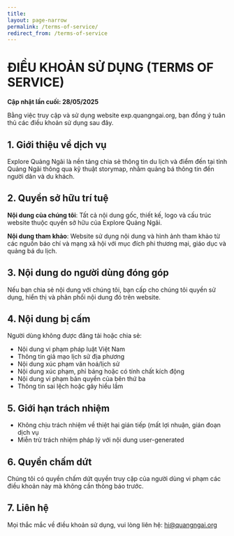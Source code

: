 ```yaml
---
title: 
layout: page-narrow
permalink: /terms-of-service/
redirect_from: /terms-of-service
---
```

# ĐIỀU KHOẢN SỬ DỤNG (TERMS OF SERVICE)

**Cập nhật lần cuối: 28/05/2025**

Bằng việc truy cập và sử dụng website exp.quangngai.org, bạn đồng ý tuân thủ các điều khoản sử dụng sau đây.

## 1. Giới thiệu về dịch vụ

Explore Quảng Ngãi là nền tảng chia sẻ thông tin du lịch và điểm đến tại tỉnh Quảng Ngãi thông qua kỹ thuật storymap, nhằm quảng bá thông tin đến người dân và du khách.

## 2. Quyền sở hữu trí tuệ

**Nội dung của chúng tôi**: Tất cả nội dung gốc, thiết kế, logo và cấu trúc website thuộc quyền sở hữu của Explore Quảng Ngãi.

**Nội dung tham khảo**: Website sử dụng nội dung và hình ảnh tham khảo từ các nguồn báo chí và mạng xã hội với mục đích phi thương mại, giáo dục và quảng bá du lịch.

## 3. Nội dung do người dùng đóng góp

Nếu bạn chia sẻ nội dung với chúng tôi, bạn cấp cho chúng tôi quyền sử dụng, hiển thị và phân phối nội dung đó trên website.

## 4. Nội dung bị cấm

Người dùng không được đăng tải hoặc chia sẻ:
- Nội dung vi phạm pháp luật Việt Nam
- Thông tin giả mạo lịch sử địa phương
- Nội dung xúc phạm văn hoá/lịch sử
- Nội dung xúc phạm, phỉ báng hoặc có tính chất kích động
- Nội dung vi phạm bản quyền của bên thứ ba
- Thông tin sai lệch hoặc gây hiểu lầm

## 5. Giới hạn trách nhiệm
- Không chịu trách nhiệm về thiệt hại gián tiếp (mất lợi nhuận, gián đoạn dịch vụ
- Miễn trừ trách nhiệm pháp lý với nội dung user-generated

## 6. Quyền chấm dứt

Chúng tôi có quyền chấm dứt quyền truy cập của người dùng vi phạm các điều khoản này mà không cần thông báo trước.

## 7. Liên hệ

Mọi thắc mắc về điều khoản sử dụng, vui lòng liên hệ: hi@quangngai.org

